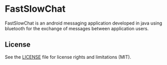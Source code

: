 # FastSlowChat 
FastSlowChat is an android messaging application developed in java using bluetooth for the exchange of messages between application users.

## License

See the [LICENSE](LICENSE) file for license rights and limitations (MIT).
